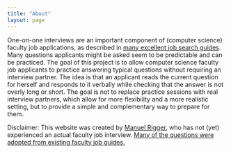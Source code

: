 ```yaml
---
title: "About"
layout: page
---
```


One-on-one interviews are an important component of (computer science) faculty job applications, as described in [many excellent job search guides](https://csguides.github.io/grad-job-guide/interviewing/#interview-questions). Many questions applicants might be asked seem to be predictable and can be practiced. The goal of this project is to allow computer science faculty job applicants to practice answering typical questions without requiring an interview partner. The idea is that an applicant reads the current question for herself and responds to it verbally while checking that the answer is not overly long or short. The goal is not to replace practice sessions with real interview partners, which allow for more flexibility and a more realistic setting, but to provide a simple and complementary way to prepare for them.

Disclaimer: This website was created by [Manuel Rigger](https://www.manuelrigger.at/), who has not (yet) experienced an actual faculty job interview. [Many of the questions were adopted from existing faculty job guides.](2020/12/18/ack.html)
